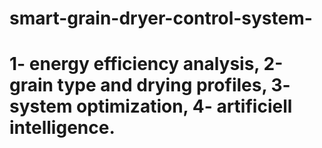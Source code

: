 # smart-grain-dryer-control-system-
# 1- energy efficiency analysis, 2-grain type and drying profiles, 3- system optimization, 4- artificiell intelligence.
